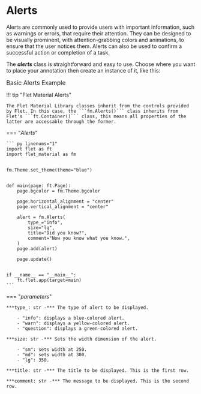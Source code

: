 # Alerts

Alerts are commonly used to provide users with important information, such as warnings or errors, that require their attention. They can be designed to be visually prominent, with attention-grabbing colors and animations, to ensure that the user notices them. Alerts can also be used to confirm a successful action or completion of a task.


The ***alerts*** class is straightforward and easy to use. Choose where you want to place your annotation then create an instance of it, like this:


<span style="font-size:1rem;">Basic Alerts Example</span>

!!! tip "Flet Material Alerts"

    The Flet Material Library classes inherit from the controls provided by Flet. In this case, the ```fm.Alerts()``` class inherits from Flet's ```ft.Container()``` class, this means all properties of the latter are accessable through the former. 

=== "*Alerts*"

    ``` py linenums="1"
    import flet as ft
    import flet_material as fm


    fm.Theme.set_theme(theme="blue")


    def main(page: ft.Page):
        page.bgcolor = fm.Theme.bgcolor

        page.horizontal_alignment = "center"
        page.vertical_alignment = "center"

        alert = fm.Alerts(
            type_="info",
            size="lg",
            title="Did you know?",
            comment="Now you know what you know.",
        )
        page.add(alert)

        page.update()


    if __name__ == "__main__":
        ft.flet.app(target=main)
    ```

=== "*parameters*"

    ***type_: str -*** The type of alert to be displayed.

        - "info": displays a blue-colored alert.
        - "warn": displays a yellow-colored alert.
        - "question": displays a green-colored alert.

    ***size: str -*** Sets the width dimension of the alert.

        - "sm": sets width at 250.
        - "md": sets width at 300.
        - "lg": 350.

    ***title: str -*** The title to be displayed. This is the first row. 
    
    ***comment: str -*** The message to be displayed. This is the second row. 